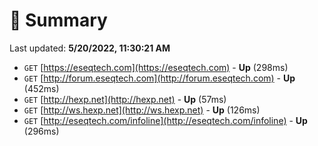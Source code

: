 # 📖 Summary
Last updated: **5/20/2022, 11:30:21 AM**

- `GET` [https://eseqtech.com](https://eseqtech.com) - **Up** (298ms)
- `GET` [http://forum.eseqtech.com](http://forum.eseqtech.com) - **Up** (452ms)
- `GET` [http://hexp.net](http://hexp.net) - **Up** (57ms)
- `GET` [http://ws.hexp.net](http://ws.hexp.net) - **Up** (126ms)
- `GET` [http://eseqtech.com/infoline](http://eseqtech.com/infoline) - **Up** (296ms)
